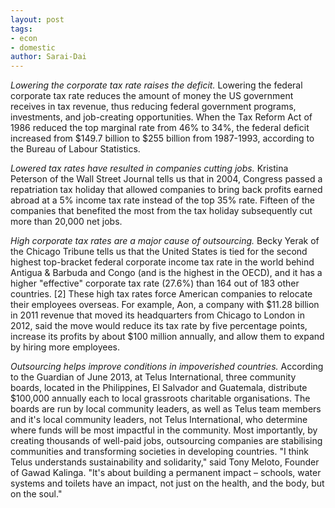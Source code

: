 ```yaml
---
layout: post
tags: 
- econ 
- domestic
author: Sarai-Dai
---
```


_Lowering the corporate tax rate raises the deficit._ Lowering the federal corporate tax rate reduces the amount of money the US government receives in tax revenue, thus reducing federal government programs, investments, and job-creating opportunities. When the Tax Reform Act of 1986 reduced the top marginal rate from 46% to 34%, the federal deficit increased from $149.7 billion to $255 billion from 1987-1993, according to the Bureau of Labour Statistics.

_Lowered tax rates have resulted in companies cutting jobs._ Kristina Peterson of the Wall Street Journal tells us that in 2004, Congress passed a repatriation tax holiday that allowed companies to bring back profits earned abroad at a 5% income tax rate instead of the top 35% rate. Fifteen of the companies that benefited the most from the tax holiday subsequently cut more than 20,000 net jobs.

_High corporate tax rates are a major cause of outsourcing._ Becky Yerak of the Chicago Tribune tells us that the United States is tied for the second highest top-bracket federal corporate income tax rate in the world behind Antigua & Barbuda and Congo (and is the highest in the OECD), and it has a higher "effective" corporate tax rate (27.6%) than 164 out of 183 other countries. [2] These high tax rates force American companies to relocate their employees overseas. For example, Aon, a company with $11.28 billion in 2011 revenue that moved its headquarters from Chicago to London in 2012, said the move would reduce its tax rate by five percentage points, increase its profits by about $100 million annually, and allow them to expand by hiring more employees.

_Outsourcing helps improve conditions in impoverished countries._ According to the Guardian of June 2013, at Telus International, three community boards, located in the Philippines, El Salvador and Guatemala, distribute $100,000 annually each to local grassroots charitable organisations. The boards are run by local community leaders, as well as Telus team members and it's local community leaders, not Telus International, who determine where funds will be most impactful in the community. Most importantly, by creating thousands of well-paid jobs, outsourcing companies are stabilising communities and transforming societies in developing countries. "I think Telus understands sustainability and solidarity," said Tony Meloto, Founder of Gawad Kalinga. "It's about building a permanent impact – schools, water systems and toilets have an impact, not just on the health, and the body, but on the soul."
